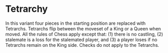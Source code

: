# Tetrarchy

In this variant four pieces in the starting position are replaced with Tetrarchs. Tetrarchs flip between the moveset of a King or a Queen when moved. All the rules of Chess apply except that: (1) there is no castling, (2) stalemate is a loss for the stalemated player, and (3) a player loses if no Tetrarchs remain on the King side. Checks do not apply to the Tetrarchs.
